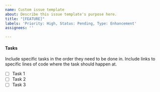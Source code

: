 ```yaml
---
name: Custom issue template
about: Describe this issue template's purpose here.
title: "[FEATURE]"
labels: 'Priority: High, Status: Pending, Type: Enhancement'
assignees: ''

---
```


#### Tasks
Include specific tasks in the order they need to be done in. Include links to specific lines of code where the task should happen at.
- [ ] Task 1
- [ ] Task 2
- [ ] Task 3
